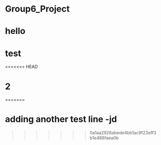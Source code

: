 # Group6_Project
# hello
# test
<<<<<<< HEAD
# 2
=======

# adding another test line -jd
>>>>>>> 0a1aa2926abede4bb1ac9f23eff3b1e486faea0b
